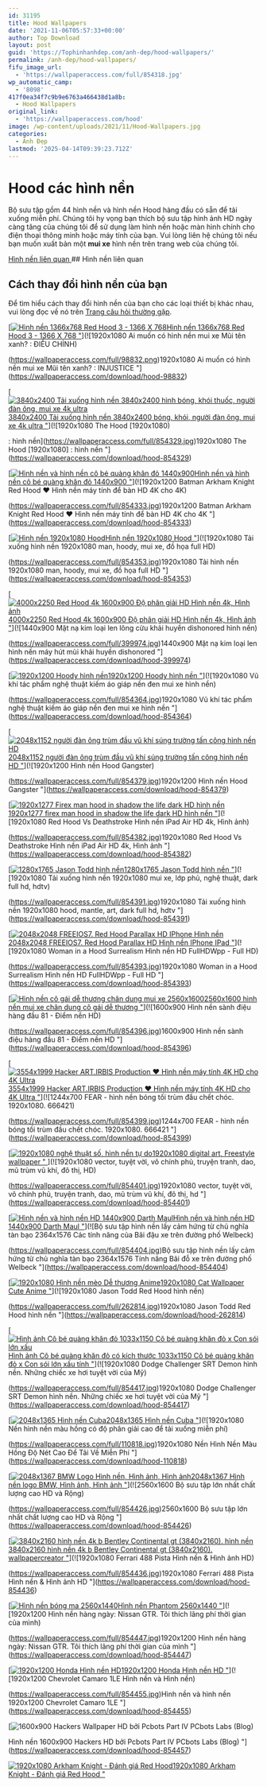 ```yaml
---
id: 31195
title: Hood Wallpapers
date: '2021-11-06T05:57:33+00:00'
author: Top Download
layout: post
guid: 'https://Tophinhanhdep.com/anh-dep/hood-wallpapers/'
permalink: /anh-dep/hood-wallpapers/
fifu_image_url:
  - 'https://wallpaperaccess.com/full/854318.jpg'
wp_automatic_camp:
  - '8098'
417f0ea34f7c9b9e6763a466438d1a8b:
  - Hood Wallpapers
original_link:
  - 'https://wallpaperaccess.com/hood'
image: /wp-content/uploads/2021/11/Hood-Wallpapers.jpg
categories:
  - Ảnh Đẹp
lastmod: '2025-04-14T09:39:23.712Z'
---
```

# Hood các hình nền

Bộ sưu tập gồm 44 hình nền và hình nền Hood hàng đầu có sẵn để tải xuống miễn phí. Chúng tôi hy vọng bạn thích bộ sưu tập hình ảnh HD ngày càng tăng của chúng tôi để sử dụng làm hình nền hoặc màn hình chính cho điện thoại thông minh hoặc máy tính của bạn. Vui lòng liên hệ chúng tôi nếu bạn muốn xuất bản một **mui xe** hình nền trên trang web của chúng tôi.

[Hình nền liên quan ](#related) ## Hình nền liên quan

## Cách thay đổi hình nền của bạn

Để tìm hiểu cách thay đổi hình nền của bạn cho các loại thiết bị khác nhau, vui lòng đọc về nó trên [Trang câu hỏi thường gặp](https://tophinhanhdep.com/faq/).

  
[[![Hình nền 1366x768 Red Hood 3 - 1366 X 768](https://wallpaperaccess.com/full/854318.jpg)Hình nền 1366x768 Red Hood 3 - 1366 X 768 "](https://wallpaperaccess.com/download/hood-854318)](![1920x1080 Ai muốn có hình nền mui xe Mũi tên xanh?  : ĐIỀU CHỈNH)

(https://wallpaperaccess.com/full/98832.png)1920x1080 Ai muốn có hình nền mui xe Mũi tên xanh? : INJUSTICE "](https://wallpaperaccess.com/download/hood-98832)

[[![3840x2400 Tải xuống hình nền 3840x2400 hình bóng, khói thuốc, người đàn ông, mui xe 4k ultra](https://wallpaperaccess.com/full/854324.jpg)3840x2400 Tải xuống hình nền 3840x2400 bóng, khói, người đàn ông, mui xe 4k ultra "](https://wallpaperaccess.com/download/hood-854324)](![1920x1080 The Hood [1920x1080)

 : hình nền](https://wallpaperaccess.com/full/854329.jpg)1920x1080 The Hood \[1920x1080\] : hình nền "](https://wallpaperaccess.com/download/hood-854329)

[[![Hình nền và hình nền cô bé quàng khăn đỏ 1440x900](https://wallpaperaccess.com/full/854330.jpg)Hình nền và hình nền cô bé quàng khăn đỏ 1440x900 "](https://wallpaperaccess.com/download/hood-854330)](![1920x1200 Batman Arkham Knight Red Hood ❤ Hình nền máy tính để bàn HD 4K cho 4K)

(https://wallpaperaccess.com/full/854333.jpg)1920x1200 Batman Arkham Knight Red Hood ❤ Hình nền máy tính để bàn HD 4K cho 4K "](https://wallpaperaccess.com/download/hood-854333)

[[![Hình nền 1920x1080 Hood](https://wallpaperaccess.com/full/854340.jpg)Hình nền 1920x1080 Hood "](https://wallpaperaccess.com/download/hood-854340)](![1920x1080 Tải xuống hình nền 1920x1080 man, hoody, mui xe, đồ họa full HD)

(https://wallpaperaccess.com/full/854353.jpg)1920x1080 Tải hình nền 1920x1080 man, hoody, mui xe, đồ họa full HD "](https://wallpaperaccess.com/download/hood-854353)

[[![4000x2250 Red Hood 4k 1600x900 Độ phân giải HD Hình nền 4k, Hình ảnh](https://wallpaperaccess.com/full/854354.jpg)4000x2250 Red Hood 4k 1600x900 Độ phân giải HD Hình nền 4k, Hình ảnh "](https://wallpaperaccess.com/download/hood-854354)](![1440x900 Mặt nạ kim loại len lông cừu khải huyền dishonored hình nền)

(https://wallpaperaccess.com/full/399974.jpg)1440x900 Mặt nạ kim loại len hình nền máy hút mùi khải huyền dishonored "](https://wallpaperaccess.com/download/hood-399974)

[[![1920x1200 Hoody hình nền](https://wallpaperaccess.com/full/854357.png)1920x1200 Hoody hình nền "](https://wallpaperaccess.com/download/hood-854357)](![1920x1080 Vũ khí tác phẩm nghệ thuật kiếm áo giáp nền đen mui xe hình nền)

(https://wallpaperaccess.com/full/854364.jpg)1920x1080 Vũ khí tác phẩm nghệ thuật kiếm áo giáp nền đen mui xe hình nền "](https://wallpaperaccess.com/download/hood-854364)

[[![2048x1152 người đàn ông trùm đầu vũ khí súng trường tấn công hình nền HD](https://wallpaperaccess.com/full/854376.jpg)2048x1152 người đàn ông trùm đầu vũ khí súng trường tấn công hình nền HD "](https://wallpaperaccess.com/download/hood-854376)](![1920x1200 Hình nền Hood Gangster)

(https://wallpaperaccess.com/full/854379.jpg)1920x1200 Hình nền Hood Gangster "](https://wallpaperaccess.com/download/hood-854379)

[[![1920x1277 Firex man hood in shadow the life dark HD hình nền](https://wallpaperaccess.com/full/854381.jpg)1920x1277 firex man hood in shadow the life dark HD hình nền "](https://wallpaperaccess.com/download/hood-854381)](![1920x1080 Red Hood Vs Deathstroke Hình nền iPad Air HD 4k, Hình ảnh)

(https://wallpaperaccess.com/full/854382.jpg)1920x1080 Red Hood Vs Deathstroke Hình nền iPad Air HD 4k, Hình ảnh "](https://wallpaperaccess.com/download/hood-854382)

[[![1280x1765 Jason Todd hình nền](https://wallpaperaccess.com/full/854383.jpg)1280x1765 Jason Todd hình nền "](https://wallpaperaccess.com/download/hood-854383)](![1920x1080 Tải xuống hình nền 1920x1080 mui xe, lớp phủ, nghệ thuật, dark full hd, hdtv)

(https://wallpaperaccess.com/full/854391.jpg)1920x1080 Tải xuống hình nền 1920x1080 hood, mantle, art, dark full hd, hdtv "](https://wallpaperaccess.com/download/hood-854391)

[[![2048x2048 FREEIOS7.  Red Hood Parallax HD IPhone Hình nền](https://wallpaperaccess.com/full/854392.jpg)2048x2048 FREEIOS7. Red Hood Parallax HD Hình nền IPhone IPad "](https://wallpaperaccess.com/download/hood-854392)](![1920x1080 Woman in a Hood Surrealism Hình nền HD FullHDWpp - Full HD)

(https://wallpaperaccess.com/full/854393.jpg)1920x1080 Woman in a Hood Surrealism Hình nền HD FullHDWpp - Full HD "](https://wallpaperaccess.com/download/hood-854393)

[[![Hình nền cô gái dễ thương chân dung mui xe 2560x1600](https://wallpaperaccess.com/full/854394.jpg)2560x1600 hình nền mui xe chân dung cô gái dễ thương "](https://wallpaperaccess.com/download/hood-854394)](![1600x900 Hình nền sành điệu hàng đầu 81 - Điểm nền HD)

(https://wallpaperaccess.com/full/854396.jpg)1600x900 Hình nền sành điệu hàng đầu 81 - Điểm nền HD "](https://wallpaperaccess.com/download/hood-854396)

[[![3554x1999 Hacker ART.IRBIS Production ❤ Hình nền máy tính 4K HD cho 4K Ultra](https://wallpaperaccess.com/full/854397.jpg)3554x1999 Hacker ART.IRBIS Production ❤ Hình nền máy tính 4K HD cho 4K Ultra "](https://wallpaperaccess.com/download/hood-854397)](![1244x700 FEAR - hình nền bóng tối trùm đầu chết chóc.  1920x1080.  666421)

(https://wallpaperaccess.com/full/854399.jpg)1244x700 FEAR - hình nền bóng tối trùm đầu chết chóc. 1920x1080. 666421 "](https://wallpaperaccess.com/download/hood-854399)

[[![1920x1080 nghệ thuật số, hình nền tự do](https://wallpaperaccess.com/full/854400.jpg)1920x1080 digital art, Freestyle wallpaper " ](https://wallpaperaccess.com/download/hood-854400)](![1920x1080 vector, tuyệt vời, vô chính phủ, truyện tranh, dao, mũ trùm vũ khí, đô thị, HD)

(https://wallpaperaccess.com/full/854401.jpg)1920x1080 vector, tuyệt vời, vô chính phủ, truyện tranh, dao, mũ trùm vũ khí, đô thị, hd "](https://wallpaperaccess.com/download/hood-854401)

[[![Hình nền và hình nền HD 1440x900 Darth Maul](https://wallpaperaccess.com/full/854403.jpg)Hình nền và hình nền HD 1440x900 Darth Maul "](https://wallpaperaccess.com/download/hood-854403)](![Bộ sưu tập hình nền lấy cảm hứng từ chủ nghĩa tàn bạo 2364x1576 Các tính năng của Bãi đậu xe trên đường phố Welbeck)

(https://wallpaperaccess.com/full/854404.jpg)Bộ sưu tập hình nền lấy cảm hứng từ chủ nghĩa tàn bạo 2364x1576 Tính năng Bãi đỗ xe trên đường phố Welbeck "](https://wallpaperaccess.com/download/hood-854404)

[[![1920x1080 Hình nền mèo Dễ thương Anime](https://wallpaperaccess.com/full/854407.jpg)1920x1080 Cat Wallpaper Cute Anime "](https://wallpaperaccess.com/download/hood-854407)](![1920x1080 Jason Todd Red Hood hình nền)

(https://wallpaperaccess.com/full/262814.jpg)1920x1080 Jason Todd Red Hood hình nền "](https://wallpaperaccess.com/download/hood-262814)

[[![Hình ảnh Cô bé quàng khăn đỏ 1033x1150 Cô bé quàng khăn đỏ x Con sói lớn xấu](https://wallpaperaccess.com/full/854414.jpg)Hình ảnh Cô bé quàng khăn đỏ có kích thước 1033x1150 Cô bé quàng khăn đỏ x Con sói lớn xấu tính "](https://wallpaperaccess.com/download/hood-854414)](![1920x1080 Dodge Challenger SRT Demon hình nền.  Những chiếc xe hơi tuyệt vời của Mỹ)

(https://wallpaperaccess.com/full/854417.jpg)1920x1080 Dodge Challenger SRT Demon hình nền. Những chiếc xe hơi tuyệt vời của Mỹ "](https://wallpaperaccess.com/download/hood-854417)

[[![2048x1365 Hình nền Cuba](https://wallpaperaccess.com/full/854418.jpg)2048x1365 Hình nền Cuba "](https://wallpaperaccess.com/download/hood-854418)](![1920x1080 Nền hình nền màu hồng có độ phân giải cao để tải xuống miễn phí)

(https://wallpaperaccess.com/full/110818.jpg)1920x1080 Nền Hình Nền Màu Hồng Độ Nét Cao Để Tải Về Miễn Phí "](https://wallpaperaccess.com/download/hood-110818)

[[![2048x1367 BMW Logo Hình nền, Hình ảnh, Hình ảnh](https://wallpaperaccess.com/full/854424.jpg)2048x1367 Hình nền logo BMW, Hình ảnh, Hình ảnh "](https://wallpaperaccess.com/download/hood-854424)](![2560x1600 Bộ sưu tập lớn nhất chất lượng cao HD và Rộng)

(https://wallpaperaccess.com/full/854426.jpg)2560x1600 Bộ sưu tập lớn nhất chất lượng cao HD và Rộng "](https://wallpaperaccess.com/download/hood-854426)

[[![3840x2160 hình nền 4k b Bentley Continental gt (3840x2160).  hình nền](https://wallpaperaccess.com/full/854432.jpg)3840x2160 hình nền 4k b Bentley Continental gt (3840x2160). wallpapercreator "](https://wallpaperaccess.com/download/hood-854432)](![1920x1080 Ferrari 488 Pista Hình nền & Hình ảnh HD)

(https://wallpaperaccess.com/full/854436.jpg)1920x1080 Ferrari 488 Pista Hình nền &amp; Hình ảnh HD "](https://wallpaperaccess.com/download/hood-854436)

[[![Hình nền bóng ma 2560x1440](https://wallpaperaccess.com/full/854442.jpg)Hình nền Phantom 2560x1440 "](https://wallpaperaccess.com/download/hood-854442)](![1920x1200 Hình nền hàng ngày: Nissan GTR.  Tôi thích lãng phí thời gian của mình)

(https://wallpaperaccess.com/full/854447.jpg)1920x1200 Hình nền hàng ngày: Nissan GTR. Tôi thích lãng phí thời gian của mình "](https://wallpaperaccess.com/download/hood-854447)

[[![1920x1200 Honda Hình nền HD](https://wallpaperaccess.com/full/854449.jpg)1920x1200 Honda Hình nền HD "](https://wallpaperaccess.com/download/hood-854449)](![1920x1200 Chevrolet Camaro 1LE Hình nền và Hình nền)

(https://wallpaperaccess.com/full/854455.jpg)Hình nền và hình nền 1920x1200 Chevrolet Camaro 1LE "](https://wallpaperaccess.com/download/hood-854455)

[![1600x900 Hackers Wallpaper HD bởi Pcbots Part IV PCbots Labs (Blog)](https://wallpaperaccess.com/full/854457.jpg)

Hình nền 1600x900 Hackers HD bởi Pcbots Part IV PCbots Labs (Blog) "](https://wallpaperaccess.com/download/hood-854457)

[![1920x1080 Arkham Knight - Đánh giá Red Hood](https://wallpaperaccess.com/full/854459.jpg)1920x1080 Arkham Knight - Đánh giá Red Hood "](https://wallpaperaccess.com/download/hood-854459)
